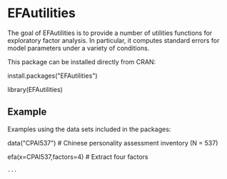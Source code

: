 
# EFAutilities

The goal of EFAutilities is to provide a number of utilities functions for exploratory factor analysis.  In particular, it computes standard errors for model parameters under a variety of conditions. 



This package can be installed directly from CRAN:

install.packages("EFAutilities")

library(EFAutilities)



## Example

Examples using the data sets included in the packages:

data("CPAI537")                   # Chinese personality assessment inventory (N = 537)

efa(x=CPAI537,factors=4) # Extract four factors 

```R
...
```

